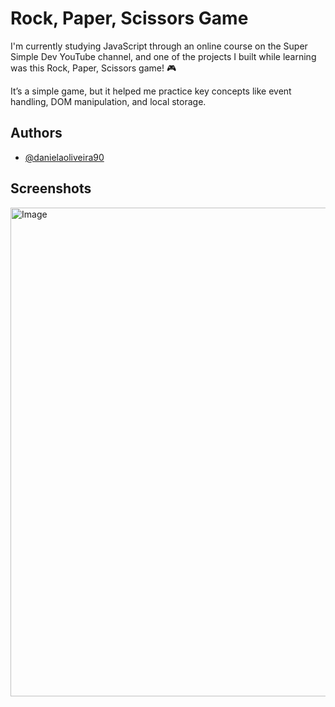 
# Rock, Paper, Scissors Game 

I'm currently studying JavaScript through an online course on the Super Simple Dev YouTube channel, and one of the projects I built while learning was this Rock, Paper, Scissors game! 🎮

It’s a simple game, but it helped me practice key concepts like event handling, DOM manipulation, and local storage.

## Authors

- [@danielaoliveira90](https://github.com/danielaoliveira90)


## Screenshots
<img width="782" alt="Image" src="https://github.com/user-attachments/assets/7fabacd8-3139-45c9-a819-f9cf5e53f575" />
